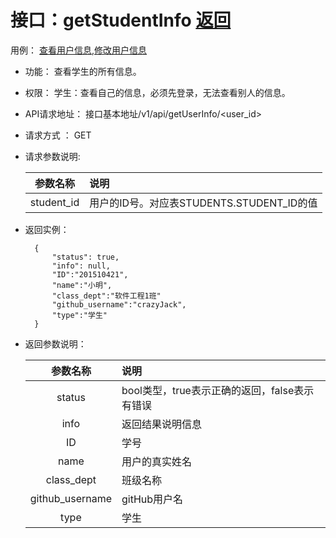 ﻿
# 接口：getStudentInfo  [返回](../README.md)
用例： [查看用户信息](../用例/查看用户信息.md),[修改用户信息](../用例/修改用户信息.md)

- 功能：
    查看学生的所有信息。
    
- 权限：
    学生：查看自己的信息，必须先登录，无法查看别人的信息。    
    
- API请求地址： 
    接口基本地址/v1/api/getUserInfo/<user_id>

- 请求方式 ：
    GET
      
- 请求参数说明:        

  |参数名称|说明|
  |:---------:|:--------------------------------------------------------|      
  |student_id|用户的ID号。对应表STUDENTS.STUDENT_ID的值|
  
- 返回实例：

        {         
            "status": true,
            "info": null,
            "ID":"201510421",    
            "name":"小明",
            "class_dept":"软件工程1班"
            "github_username":"crazyJack",
            "type":"学生"            
        }
 
- 返回参数说明：    
 
  |参数名称|说明|
  |:---------:|:--------------------------------------------------------|      
  |status|bool类型，true表示正确的返回，false表示有错误|
  |info|返回结果说明信息|
  |ID|学号|
  |name|用户的真实姓名|  
  |class_dept|班级名称|
  |github_username|gitHub用户名|
  |type|学生|

